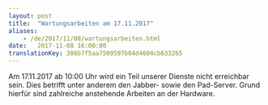 ```yaml
---
layout: post
title:  "Wartungsarbeiten am 17.11.2017"
aliases:
    - /de/2017/11/08/wartungsarbeiten.html
date:   2017-11-08 16:00:00
translationKey: 386b7f5aa7509597b04d4604cb633265
---
```

Am 17.11.2017 ab 10:00 Uhr wird ein Teil unserer Dienste nicht erreichbar sein. Dies betrifft unter anderem den Jabber- 
sowie den Pad-Server. Grund hierfür sind zahlreiche anstehende Arbeiten an der Hardware.




